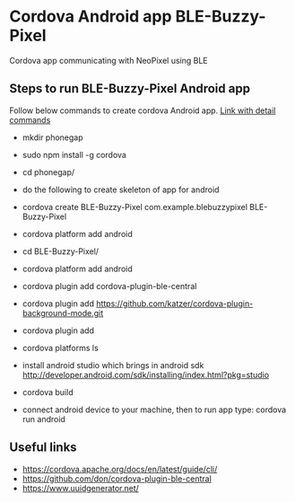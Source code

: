 # Cordova Android app BLE-Buzzy-Pixel

Cordova app communicating with NeoPixel using BLE

## Steps to run BLE-Buzzy-Pixel Android app

Follow below commands to create cordova Android app. [Link with detail commands](https://cordova.apache.org/docs/en/latest/guide/cli/) 

* mkdir phonegap
* sudo npm install -g cordova
* cd phonegap/

* do the following to create skeleton of app for android

* cordova create BLE-Buzzy-Pixel com.example.blebuzzypixel BLE-Buzzy-Pixel
* cordova platform add android
* cd BLE-Buzzy-Pixel/
* cordova platform add android
* cordova plugin add cordova-plugin-ble-central
* cordova plugin add https://github.com/katzer/cordova-plugin-background-mode.git
* cordova plugin add <path to local cordova-plugin-fetch directory>
* cordova platforms ls

* install android studio which brings in android sdk http://developer.android.com/sdk/installing/index.html?pkg=studio
* cordova build
* connect android device to your machine, then to run app type: cordova run android

## Useful links
* https://cordova.apache.org/docs/en/latest/guide/cli/
* https://github.com/don/cordova-plugin-ble-central
* https://www.uuidgenerator.net/

